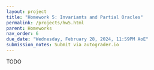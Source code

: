 ```yaml
---
layout: project
title: "Homework 5: Invariants and Partial Oracles"
permalink: /projects/hw5.html
parent: Homeworks
nav_order: 6
due_date: "Wednesday, February 28, 2024, 11:59PM AoE"
submission_notes: Submit via autograder.io
---
```


TODO